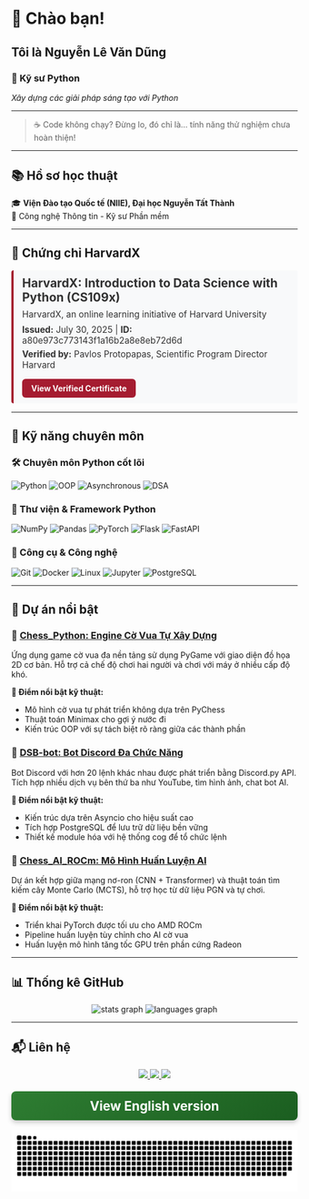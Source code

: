 
# 👋 Chào bạn!
<div>
  <h2>Tôi là Nguyễn Lê Văn Dũng</h2>
  <h3>🚀 Kỹ sư Python</h3>
  <p><em>Xây dựng các giải pháp sáng tạo với Python</em></p>
</div>

---
> ☕ Code không chạy? Đừng lo, đó chỉ là... tính năng thử nghiệm chưa hoàn thiện!
---

## 📚 Hồ sơ học thuật

🎓 **Viện Đào tạo Quốc tế (NIIE), Đại học Nguyễn Tất Thành**  
📘 Công nghệ Thông tin - Kỹ sư Phần mềm

---

## 🏅 Chứng chỉ HarvardX &nbsp;

<div style="background: #f8f9fa; border-left: 4px solid #A51C30; padding: 10px 15px; margin: 15px 0; border-radius: 4px;">
  <h2 style="color: #333; margin: 0;">
    <strong>HarvardX: Introduction to Data Science with Python (CS109x)</strong>
  </h2>
  <p style="margin: 8px 0; font-size: 1.1em; color: #333;">
    HarvardX, an online learning initiative of Harvard University
  </p>
  <p style="margin: 5px 0; font-size: 1.1em; color: #333;">
    <strong>Issued:</strong> July 30, 2025 | <strong>ID:</strong> a80e973c773143f1a16b2a8e8eb72d6d
  </p>
  <p style="margin: 5px 0; font-size: 1.1em; color: #333;">
    <strong>Verified by:</strong> Pavlos Protopapas, Scientific Program Director Harvard
  </p>
  <a href="https://courses.edx.org/certificates/a80e973c773143f1a16b2a8e8eb72d6d" style="display: inline-block; background: #A51C30; color: white; padding: 8px 16px; border-radius: 6px; text-decoration: none; margin-top: 10px; font-weight: bold;">
    View Verified Certificate
  </a>
</div>

---

## 💼 Kỹ năng chuyên môn

### 🛠️ Chuyên môn Python cốt lõi
<p>
  <img src="https://img.shields.io/badge/  Python-3776AB?logo=python&logoColor=white" alt="Python" />
  <img src="https://img.shields.io/badge/  OOP-3776AB?logo=python&logoColor=white" alt="OOP" />
  <img src="https://img.shields.io/badge/  Asynchronous-3776AB?logo=python&logoColor=white" alt="Asynchronous" />
  <img src="https://img.shields.io/badge/  Data Structures & Algorithms-3776AB?logo=python&logoColor=white" alt="DSA" />
</p>


### 🧩 Thư viện & Framework Python
<p>
  <img src="https://img.shields.io/badge/  NumPy-013243?logo=numpy&logoColor=white" alt="NumPy" />
  <img src="https://img.shields.io/badge/  Pandas-150458?logo=pandas&logoColor=white" alt="Pandas" />
  <img src="https://img.shields.io/badge/  PyTorch-EE4C2C?logo=pytorch&logoColor=white" alt="PyTorch" />
  <img src="https://img.shields.io/badge/  Flask-000000?logo=flask&logoColor=white" alt="Flask" />
  <img src="https://img.shields.io/badge/  FastAPI-009688?logo=fastapi&logoColor=white" alt="FastAPI" />
</p>


### 🧰 Công cụ & Công nghệ
<p>
  <img src="https://img.shields.io/badge/  Git-F05032?logo=git&logoColor=white" alt="Git" />
  <img src="https://img.shields.io/badge/  Docker-2496ED?logo=docker&logoColor=white" alt="Docker" />
  <img src="https://img.shields.io/badge/  Linux-FCC624?logo=linux&logoColor=black" alt="Linux" />
  <img src="https://img.shields.io/badge/  Jupyter-F37626?logo=jupyter&logoColor=white" alt="Jupyter" />
  <img src="https://img.shields.io/badge/  PostgreSQL-4169E1?logo=postgresql&logoColor=white" alt="PostgreSQL" />
</p>


---

## 🌟 Dự án nổi bật &nbsp;

### 📌 [Chess_Python: Engine Cờ Vua Tự Xây Dựng](https://github.com/VanDung-dev/Chess_Python)
Ứng dụng game cờ vua đa nền tảng sử dụng PyGame với giao diện đồ họa 2D cơ bản. Hỗ trợ cả chế độ chơi hai người và chơi với máy ở nhiều cấp độ khó.

**🔧 Điểm nổi bật kỹ thuật:**
  - Mô hình cờ vua tự phát triển không dựa trên PyChess
  - Thuật toán Minimax cho gợi ý nước đi
  - Kiến trúc OOP với sự tách biệt rõ ràng giữa các thành phần

### 📌 [DSB-bot: Bot Discord Đa Chức Năng](https://github.com/VanDung-dev/DSB-bot)
Bot Discord với hơn 20 lệnh khác nhau được phát triển bằng Discord.py API. Tích hợp nhiều dịch vụ bên thứ ba như YouTube, tìm hình ảnh, chat bot AI.

**🔧 Điểm nổi bật kỹ thuật:**
  - Kiến trúc dựa trên Asyncio cho hiệu suất cao
  - Tích hợp PostgreSQL để lưu trữ dữ liệu bền vững
  - Thiết kế module hóa với hệ thống cog để tổ chức lệnh

### 📌 [Chess_AI_ROCm: Mô Hình Huấn Luyện AI](https://github.com/VanDung-dev/Chess_AI_ROCm)
Dự án kết hợp giữa mạng nơ-ron (CNN + Transformer) và thuật toán tìm kiếm cây Monte Carlo (MCTS), hỗ trợ học từ dữ liệu PGN và tự chơi.

**🔧 Điểm nổi bật kỹ thuật:**
  - Triển khai PyTorch được tối ưu cho AMD ROCm
  - Pipeline huấn luyện tùy chỉnh cho AI cờ vua
  - Huấn luyện mô hình tăng tốc GPU trên phần cứng Radeon



---

## 📊 Thống kê GitHub

<div align="center">
  <img src="https://github-readme-stats.vercel.app/api?username=VanDung-dev&hide_title=false&hide_rank=false&show_icons=true&include_all_commits=false&count_private=false&disable_animations=false&theme=radical&locale=vi&hide_border=false&order=1" height="150" alt="stats graph"  />
  <img src="https://github-readme-stats.vercel.app/api/top-langs?username=VanDung-dev&locale=vi&hide_title=false&layout=compact&card_width=320&langs_count=5&theme=radical&hide_border=false&order=2" height="150" alt="languages graph"  />
</div>



---

## 📬 Liên hệ

<div align="center">
  <a href="https://www.linkedin.com/in/dung-nguyen-211bab348/">
    <img src="https://img.shields.io/badge/LinkedIn-0077B5?logo=linkedin&logoColor=white&style=for-the-badge&effect=plastic" />
  </a>
  
  <a href="https://t.me/vandungdev">
    <img src="https://img.shields.io/badge/Telegram-26A5E4?logo=telegram&logoColor=white&style=for-the-badge&effect=plastic" />
  </a>
  
  <a href="https://github.com/VanDung-dev">
    <img src="https://img.shields.io/badge/GitHub-181717?logo=github&logoColor=white&style=for-the-badge&effect=plastic" />
  </a>
  
</div>

<div align="center" style="margin-top: 20px; padding: 12px; background: linear-gradient(145deg, #2e7d32, #1b5e20); border-radius: 8px; box-shadow: 0 4px 8px rgba(0,0,0,0.2);">
  <a href="README.md" style="color: #fff; font-size: 1.6em; text-decoration: none; font-weight: bold;">
     View English version
  </a>
</div>

<br>

<div align="center">
  <img src="https://raw.githubusercontent.com/Platane/snk/output/github-contribution-grid-snake-dark.svg" alt="Snake animation" />
</div>
